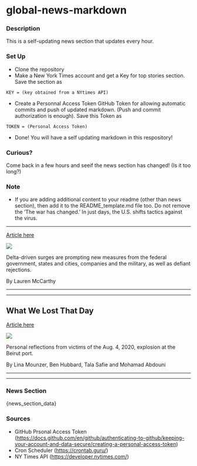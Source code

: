 # global-news-markdown

### Description 
This is a self-updating news section that updates every hour.

### Set Up 
* Clone the repository
* Make a New York Times account and get a Key for top stories section. Save the section as 
 ```
 KEY = (key obtained from a NYtimes API)
 ```
*  Create a Personnal Access Token GitHub Token for allowing automatic commits and push of updated markdown. (Push and commit authorization is enough). Save this Token as 
```
TOKEN = (Personal Access Token)
```
* Done! You will have a self updating markdown in this respository!

### Curious?
Come back in a few hours and seeif the news section has changed! (Is it too long?)

### Note
* If you are adding additional content to your readme (other than news section), then add it to the README_template.md file too. Do not remove the ‘The war has changed.’ In just days, the U.S. shifts tactics against the virus.
-------------------------------------------------------------------------------

[Article here](https://www.nytimes.com/2021/07/31/world/coronavirus-mandate-mask-vaccine.html)

[![](https://static01.nyt.com/images/2021/07/31/lens/31virus-briefing-delta-fallout/merlin_191723658_82538cf5-cf53-4dde-9c09-3ecf0bd6c1b1-superJumbo.jpg)](https://www.nytimes.com/2021/07/31/world/coronavirus-mandate-mask-vaccine.html)

Delta-driven surges are prompting new measures from the federal government, states and cities, companies and the military, as well as defiant rejections.

By Lauren McCarthy

* * *

* * *

What We Lost That Day
---------------------

[Article here](https://www.nytimes.com/interactive/2021/08/01/world/middleeast/beirut-explosion-anniversary.html)

[![](https://static01.nyt.com/images/2021/08/01/world/01beirut-anniversary-promo-static/01beirut-anniversary-promo-static-superJumbo.jpg)](https://www.nytimes.com/interactive/2021/08/01/world/middleeast/beirut-explosion-anniversary.html)

Personal reflections from victims of the Aug. 4, 2020, explosion at the Beirut port.

By Lina Mounzer, Ben Hubbard, Tala Safie and Mohamad Abdouni

* * *

* * *

### News Section 
{news_section_data}


### Sources 
* GitHub Prsonal Access Token (https://docs.github.com/en/github/authenticating-to-github/keeping-your-account-and-data-secure/creating-a-personal-access-token)
* Cron Scheduler (https://crontab.guru/)
* NY Times API (https://developer.nytimes.com/)
